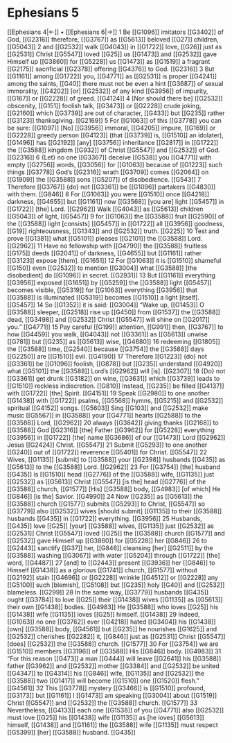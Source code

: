 # Ephesians 5
[[Ephesians 4|←]] • [[Ephesians 6|→]]
1 Be [[G1096]] imitators [[G3402]] of God, [[G2316]] therefore, [[G3767]] as [[G5613]] beloved [[G27]] children, [[G5043]] 
2 and [[G2532]] walk [[G4043]] in [[G1722]] love, [[G26]] just as [[G2531]] Christ [[G5547]] loved [[G25]] us [[G1473]] and [[G2532]] gave Himself up [[G3860]] for [[G5228]] us [[G1473]] as [[G1519]] a fragrant [[G2175]] sacrificial [[G2378]] offering [[G4376]] to God. [[G2316]] 
3 But [[G1161]] among [[G1722]] you, [[G4771]] as [[G2531]] is proper [[G4241]] among the saints, [[G40]] there must not be even a hint [[G3687]] of sexual immorality, [[G4202]] [or] [[G2532]] of any kind [[G3956]] of impurity, [[G167]] or [[G2228]] of greed. [[G4124]] 
4 [Nor should there be] [[G2532]] obscenity, [[G151]] foolish talk, [[G3473]] or [[G2228]] crude joking, [[G2160]] which [[G3739]] are out of character, [[G433]] but [[G235]] rather [[G3123]] thanksgiving. [[G2169]] 
5 For [[G1063]] of this [[G3778]] you can be sure: [[G1097]] [No] [[G3956]] immoral, [[G4205]] impure, [[G169]] or [[G2228]] greedy person [[G4123]] (that [[G3739]] is, [[G1510]] an idolater), [[G1496]] has [[G2192]] [any] [[G3756]] inheritance [[G2817]] in [[G1722]] the [[G3588]] kingdom [[G932]] of Christ [[G5547]] and [[G2532]] of God. [[G2316]] 
6 {Let} no one [[G3367]] deceive [[G538]] you [[G4771]] with empty [[G2756]] words, [[G3056]] for [[G1063]] because of [[G1223]] such things [[G3778]] God’s [[G2316]] wrath [[G3709]] comes [[G2064]] on [[G1909]] the [[G3588]] sons [[G5207]] of disobedience. [[G543]] 
7 Therefore [[G3767]] {do} not [[G3361]] be [[G1096]] partakers [[G4830]] with them. [[G846]] 
8 For [[G1063]] you were [[G1510]] once [[G4218]] darkness, [[G4655]] but [[G1161]] now [[G3568]] [you are] light [[G5457]] in [[G1722]] [the] Lord. [[G2962]] Walk [[G4043]] as [[G5613]] children [[G5043]] of light, [[G5457]] 
9 for [[G1063]] the [[G3588]] fruit [[G2590]] of the [[G3588]] light [consists] [[G5457]] in [[G1722]] all [[G3956]] goodness, [[G19]] righteousness, [[G1343]] and [[G2532]] truth. [[G225]] 
10 Test and prove [[G1381]] what [[G5101]] pleases [[G2101]] the [[G3588]] Lord. [[G2962]] 
11 Have no fellowship with [[G4790]] the [[G3588]] fruitless [[G175]] deeds [[G2041]] of darkness, [[G4655]] but [[G1161]] rather [[G3123]] expose [them]. [[G1651]] 
12 For [[G1063]] it is [[G1510]] shameful [[G150]] even [[G2532]] to mention [[G3004]] what [[G3588]] [the disobedient] do [[G1096]] in secret. [[G2931]] 
13 But [[G1161]] everything [[G3956]] exposed [[G1651]] by [[G5259]] the [[G3588]] light [[G5457]] becomes visible, [[G5319]] for [[G1063]] everything [[G3956]] that [[G3588]] is illuminated [[G5319]] becomes [[G1510]] a light [itself]. [[G5457]] 
14 So [[G1352]] it is said: [[G3004]] “Wake up, [[G1453]] O [[G3588]] sleeper, [[G2518]] rise up [[G450]] from [[G1537]] the [[G3588]] dead, [[G3498]] and [[G2532]] Christ [[G5547]] will shine on [[G2017]] you.” [[G4771]] 
15 Pay careful [[G199]] attention, [[G991]] then, [[G3767]] to how [[G4459]] you walk, [[G4043]] not [[G3361]] as [[G5613]] unwise [[G781]] but [[G235]] as [[G5613]] wise, [[G4680]] 
16 redeeming [[G1805]] the [[G3588]] time, [[G2540]] because [[G3754]] the [[G3588]] days [[G2250]] are [[G1510]] evil. [[G4190]] 
17 Therefore [[G1223]] {do} not [[G3361]] be [[G1096]] foolish, [[G878]] but [[G235]] understand [[G4920]] what [[G5101]] the [[G3588]] Lord’s [[G2962]] will [is]. [[G2307]] 
18 {Do} not [[G3361]] get drunk [[G3182]] on wine, [[G3631]] which [[G3739]] leads to [[G1510]] reckless indiscretion. [[G810]] Instead, [[G235]] be filled [[G4137]] with [[G1722]] [the] Spirit. [[G4151]] 
19 Speak [[G2980]] to one another [[G1438]] with [[G1722]] psalms, [[G5568]] hymns, [[G5215]] and [[G2532]] spiritual [[G4152]] songs. [[G5603]] Sing [[G103]] and [[G2532]] make music [[G5567]] in [[G3588]] your [[G4771]] hearts [[G2588]] to the [[G3588]] Lord, [[G2962]] 
20 always [[G3842]] giving thanks [[G2168]] to [[G3588]] God [[G2316]] [the] Father [[G3962]] for [[G5228]] everything [[G3956]] in [[G1722]] [the] name [[G3686]] of our [[G1473]] Lord [[G2962]] Jesus [[G2424]] Christ. [[G5547]] 
21 Submit [[G5293]] to one another [[G240]] out of [[G1722]] reverence [[G5401]] for Christ. [[G5547]] 
22 Wives, [[G1135]] [submit] to [[G3588]] your [[G2398]] husbands [[G435]] as [[G5613]] to the [[G3588]] Lord. [[G2962]] 
23 For [[G3754]] [the] husband [[G435]] is [[G1510]] head [[G2776]] of the [[G3588]] wife, [[G1135]] just [[G2532]] as [[G5613]] Christ [[G5547]] [is the] head [[G2776]] of the [[G3588]] church, [[G1577]] [His] [[G3588]] body, [[G4983]] [of which] He [[G846]] [is the] Savior. [[G4990]] 
24 Now [[G235]] as [[G5613]] the [[G3588]] church [[G1577]] submits [[G5293]] to Christ, [[G5547]] so [[G3779]] also [[G2532]] wives [should submit] [[G1135]] to their [[G3588]] husbands [[G435]] in [[G1722]] everything. [[G3956]] 
25 Husbands, [[G435]] love [[G25]] [your] [[G3588]] wives, [[G1135]] just [[G2532]] as [[G2531]] Christ [[G5547]] loved [[G25]] the [[G3588]] church [[G1577]] and [[G2532]] gave Himself up [[G3860]] for [[G5228]] her [[G846]] 
26 to [[G2443]] sanctify [[G37]] her, [[G846]] cleansing [her] [[G2511]] by the [[G3588]] washing [[G3067]] with water [[G5204]] through [[G1722]] [the] word, [[G4487]] 
27 [and] to [[G2443]] present [[G3936]] her [[G846]] to Himself [[G1438]] as a glorious [[G1741]] church, [[G1577]] without [[G2192]] stain [[G4696]] or [[G2228]] wrinkle [[G4512]] or [[G2228]] any [[G5100]] such [blemish], [[G5108]] but [[G235]] holy [[G40]] and [[G2532]] blameless. [[G299]] 
28 In the same way, [[G3779]] husbands [[G435]] ought [[G3784]] to love [[G25]] their [[G1438]] wives [[G1135]] as [[G5613]] their own [[G1438]] bodies. [[G4983]] He [[G3588]] who loves [[G25]] his [[G1438]] wife [[G1135]] loves [[G25]] himself. [[G1438]] 
29 Indeed, [[G1063]] no one [[G3762]] ever [[G4218]] hated [[G3404]] his [[G1438]] [own] [[G3588]] body, [[G4561]] but [[G235]] he nourishes [[G1625]] and [[G2532]] cherishes [[G2282]] it, [[G846]] just as [[G2531]] Christ [[G5547]] [does] [[G2532]] the [[G3588]] church. [[G1577]] 
30 For [[G3754]] we are [[G1510]] members [[G3196]] of [[G3588]] His [[G846]] body. [[G4983]] 
31 “For this reason [[G473]] a man [[G444]] will leave [[G2641]] his [[G3588]] father [[G3962]] and [[G2532]] mother [[G3384]] and [[G2532]] be united [[G4347]] to [[G4314]] his [[G846]] wife, [[G1135]] and [[G2532]] the [[G3588]] two [[G1417]] will become [[G1510]] one [[G1520]] flesh.” [[G4561]] 
32 This [[G3778]] mystery [[G3466]] is [[G1510]] profound, [[G3173]] but [[G1161]] I [[G1473]] am speaking [[G3004]] about [[G1519]] Christ [[G5547]] and [[G2532]] the [[G3588]] church. [[G1577]] 
33 Nevertheless, [[G4133]] each one [[G1538]] of you [[G4771]] also [[G2532]] must love [[G25]] his [[G1438]] wife [[G1135]] as [he loves] [[G5613]] himself, [[G1438]] and [[G1161]] the [[G3588]] wife [[G1135]] must respect [[G5399]] [her] [[G3588]] husband. [[G435]] 
